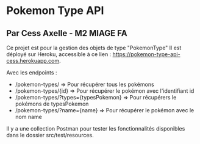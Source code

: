# Pokemon Type API
## Par Cess Axelle - M2 MIAGE FA

Ce projet est pour la gestion des objets de type "PokemonType"
Il est déployé sur Heroku, accessible à ce lien : https://pokemon-type-api-cess.herokuapp.com.

Avec les endpoints :
- /pokemon-types/ => Pour récupérer tous les pokémons
- /pokemon-types/{id} => Pour récupérer le pokémon avec l'identifiant id
- /pokemon-types/?types={typesPokemon} => Pour récupérers le pokémons de typesPokemon
- /pokemon-types/?name={name} => Pour récupérer le pokémon avec le nom name

Il y a une collection Postman pour tester les fonctionnalités disponibles dans le dossier src/test/resources.

